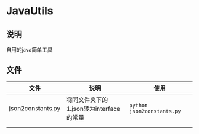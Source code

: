 # JavaUtils

## 说明

自用的java简单工具

## 文件

| 文件              | 说明                                    | 使用                        |
| ----------------- | --------------------------------------- | --------------------------- |
| json2constants.py | 将同文件夹下的1.json转为interface的常量 | `python json2constants.py ` |
|                   |                                         |                             |
|                   |                                         |                             |

